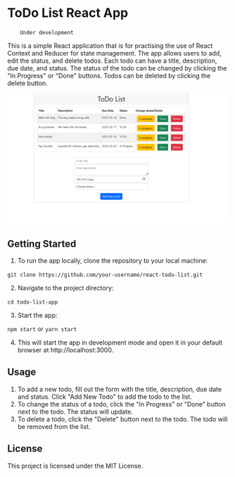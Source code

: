# ToDo List React App

        Under development

This is a simple React application that is for practising the use of React Context and Reducer for state management.
The app allows users to add, edit the status, and delete todos. Each todo can have a title, description, due date, and status. The status of the todo can be changed by clicking the "In Progress" or "Done" buttons. Todos can be deleted by clicking the delete button.

![Todo List React App](./public/Todo_list.png)

## Getting Started

1. To run the app locally, clone the repository to your local machine:

```git clone https://github.com/your-username/react-todo-list.git```

2. Navigate to the project directory:

```cd todo-list-app```

3. Start the app:

```npm start``` or ```yarn start```

4. This will start the app in development mode and open it in your default browser at http://localhost:3000.

## Usage

1. To add a new todo, fill out the form with the title, description, due date and status. Click "Add New Todo" to add the todo to the list.
2. To change the status of a todo, click the "In Progress" or "Done" button next to the todo. The status will update.
3. To delete a todo, click the "Delete" button next to the todo. The todo will be removed from the list.

## License

This project is licensed under the MIT License.

